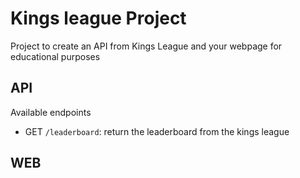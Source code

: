 # Kings league Project

Project to create an API from Kings League and your webpage for educational purposes

## API

Available endpoints

- GET `/leaderboard`: return the leaderboard from the kings league

## WEB

